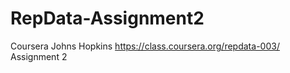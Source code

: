 RepData-Assignment2
===================

Coursera Johns Hopkins https://class.coursera.org/repdata-003/ Assignment 2
